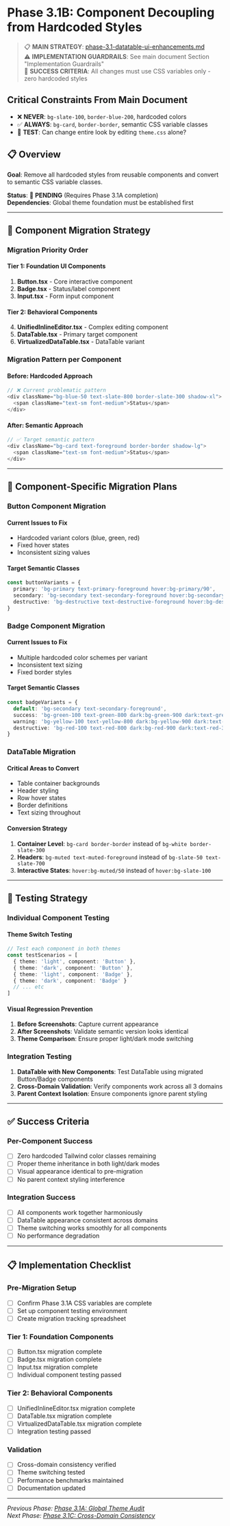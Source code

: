 # Phase 3.1B: Component Decoupling from Hardcoded Styles

> 📋 **MAIN STRATEGY**: [phase-3.1-datatable-ui-enhancements.md](phase-3.1-datatable-ui-enhancements.md)  
> ⚠️ **IMPLEMENTATION GUARDRAILS**: See main document Section "Implementation Guardrails"  
> 🎯 **SUCCESS CRITERIA**: All changes must use CSS variables only - zero hardcoded styles

## Critical Constraints From Main Document
- ❌ **NEVER**: `bg-slate-100`, `border-blue-200`, hardcoded colors
- ✅ **ALWAYS**: `bg-card`, `border-border`, semantic CSS variable classes
- 🎯 **TEST**: Can change entire look by editing `theme.css` alone?

## 📋 Overview

**Goal**: Remove all hardcoded styles from reusable components and convert to semantic CSS variable classes.

**Status**: 🔄 **PENDING** (Requires Phase 3.1A completion)  
**Dependencies**: Global theme foundation must be established first

---

## 🎯 Component Migration Strategy

### **Migration Priority Order**

#### **Tier 1: Foundation UI Components**
1. **Button.tsx** - Core interactive component
2. **Badge.tsx** - Status/label component  
3. **Input.tsx** - Form input component

#### **Tier 2: Behavioral Components**  
4. **UnifiedInlineEditor.tsx** - Complex editing component
5. **DataTable.tsx** - Primary target component
6. **VirtualizedDataTable.tsx** - DataTable variant

### **Migration Pattern per Component**

#### **Before: Hardcoded Approach**
```typescript
// ❌ Current problematic pattern
<div className="bg-blue-50 text-slate-800 border-slate-300 shadow-xl">
  <span className="text-sm font-medium">Status</span>
</div>
```

#### **After: Semantic Approach**
```typescript
// ✅ Target semantic pattern
<div className="bg-card text-foreground border-border shadow-lg">
  <span className="text-sm font-medium">Status</span>
</div>
```

---

## 🔧 Component-Specific Migration Plans

### **Button Component Migration**

#### **Current Issues to Fix**
- Hardcoded variant colors (blue, green, red)
- Fixed hover states 
- Inconsistent sizing values

#### **Target Semantic Classes**
```typescript
const buttonVariants = {
  primary: 'bg-primary text-primary-foreground hover:bg-primary/90',
  secondary: 'bg-secondary text-secondary-foreground hover:bg-secondary/90',
  destructive: 'bg-destructive text-destructive-foreground hover:bg-destructive/90'
}
```

### **Badge Component Migration**

#### **Current Issues to Fix**
- Multiple hardcoded color schemes per variant
- Inconsistent text sizing
- Fixed border styles

#### **Target Semantic Classes**
```typescript
const badgeVariants = {
  default: 'bg-secondary text-secondary-foreground',
  success: 'bg-green-100 text-green-800 dark:bg-green-900 dark:text-green-300',
  warning: 'bg-yellow-100 text-yellow-800 dark:bg-yellow-900 dark:text-yellow-300',
  destructive: 'bg-red-100 text-red-800 dark:bg-red-900 dark:text-red-300'
}
```

### **DataTable Migration**

#### **Critical Areas to Convert**
- Table container backgrounds
- Header styling  
- Row hover states
- Border definitions
- Text sizing throughout

#### **Conversion Strategy**
1. **Container Level**: `bg-card border-border` instead of `bg-white border-slate-300`
2. **Headers**: `bg-muted text-muted-foreground` instead of `bg-slate-50 text-slate-700`
3. **Interactive States**: `hover:bg-muted/50` instead of `hover:bg-slate-100`

---

## 🧪 Testing Strategy

### **Individual Component Testing**

#### **Theme Switch Testing**
```typescript
// Test each component in both themes
const testScenarios = [
  { theme: 'light', component: 'Button' },
  { theme: 'dark', component: 'Button' },
  { theme: 'light', component: 'Badge' },
  { theme: 'dark', component: 'Badge' }
  // ... etc
]
```

#### **Visual Regression Prevention**
1. **Before Screenshots**: Capture current appearance
2. **After Screenshots**: Validate semantic version looks identical
3. **Theme Comparison**: Ensure proper light/dark mode switching

### **Integration Testing**
1. **DataTable with New Components**: Test DataTable using migrated Button/Badge components
2. **Cross-Domain Validation**: Verify components work across all 3 domains
3. **Parent Context Isolation**: Ensure components ignore parent styling

---

## ✅ Success Criteria

### **Per-Component Success**
- [ ] Zero hardcoded Tailwind color classes remaining
- [ ] Proper theme inheritance in both light/dark modes
- [ ] Visual appearance identical to pre-migration
- [ ] No parent context styling interference

### **Integration Success**
- [ ] All components work together harmoniously
- [ ] DataTable appearance consistent across domains
- [ ] Theme switching works smoothly for all components
- [ ] No performance degradation

---

## 📋 Implementation Checklist

### **Pre-Migration Setup**
- [ ] Confirm Phase 3.1A CSS variables are complete
- [ ] Set up component testing environment
- [ ] Create migration tracking spreadsheet

### **Tier 1: Foundation Components**
- [ ] Button.tsx migration complete
- [ ] Badge.tsx migration complete
- [ ] Input.tsx migration complete
- [ ] Individual component testing passed

### **Tier 2: Behavioral Components**
- [ ] UnifiedInlineEditor.tsx migration complete
- [ ] DataTable.tsx migration complete  
- [ ] VirtualizedDataTable.tsx migration complete
- [ ] Integration testing passed

### **Validation**
- [ ] Cross-domain consistency verified
- [ ] Theme switching tested
- [ ] Performance benchmarks maintained
- [ ] Documentation updated

---

_Previous Phase: [Phase 3.1A: Global Theme Audit](phase-3.1a-global-theme-audit.md)_  
_Next Phase: [Phase 3.1C: Cross-Domain Consistency](phase-3.1c-cross-domain-consistency.md)_